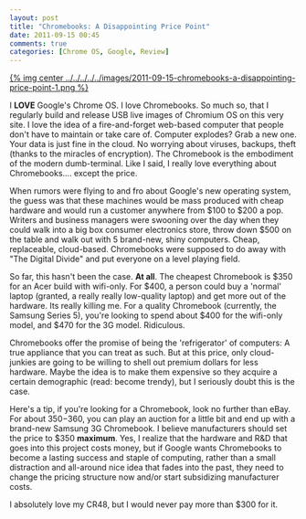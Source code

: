```yaml
---
layout: post
title: "Chromebooks: A Disappointing Price Point"
date: 2011-09-15 00:45
comments: true
categories: [Chrome OS, Google, Review]
---
```


[{% img center ../../../../../images/2011-09-15-chromebooks-a-disappointing-price-point-1.png %}](../../../../../images/2011-09-15-chromebooks-a-disappointing-price-point-1-full.png)

I **LOVE** Google's Chrome OS. I love Chromebooks. So much so, that I regularly build and release USB live images of Chromium OS on this very site. I love the idea of a fire-and-forget web-based computer that people don't have to maintain or take care of. Computer explodes? Grab a new one. Your data is just fine in the cloud. No worrying about viruses, backups, theft (thanks to the miracles of encryption). The Chromebook is the embodiment of the modern dumb-terminal. Like I said, I really love everything about Chromebooks.... except the price.

When rumors were flying to and fro about Google's new operating system, the guess was that these machines would be mass produced with cheap hardware and would run a customer anywhere from $100 to $200 a pop. Writers and business managers were swooning over the day when they could walk into a big box consumer electronics store, throw down $500 on the table and walk out with 5 brand-new, shiny computers. Cheap, replaceable, cloud-based. Chromebooks were supposed to do away with "The Digital Divide" and put everyone on a level playing field.

So far, this hasn't been the case. **At all**. The cheapest Chromebook is $350 for an Acer build with wifi-only. For $400, a person could buy a 'normal' laptop (granted, a really really low-quality laptop) and get more out of the hardware. Its really killing me. For a quality Chromebook (currently, the Samsung Series 5), you're looking to spend about $400 for the wifi-only model, and $470 for the 3G model. Ridiculous.

Chromebooks offer the promise of being the 'refrigerator' of computers: A true appliance that you can treat as such. But at this price, only cloud-junkies are going to be willing to shell out premium dollars for less hardware. Maybe the idea is to make them expensive so they acquire a certain demographic (read: become trendy), but I seriously doubt this is the case.

Here's a tip, if you're looking for a Chromebook, look no further than eBay. For about $350-$360, you can play an auction for a little bit and end up with a brand-new Samsung 3G Chromebook. I believe manufacturers should set the price to $350 **maximum**. Yes, I realize that the hardware and R&D that goes into this project costs money, but if Google wants Chromebooks to become a lasting success and staple of computing, rather than a small distraction and all-around nice idea that fades into the past, they need to change the pricing structure now and/or start subsidizing manufacturer costs.

I absolutely love my CR48, but I would never pay more than $300 for it.